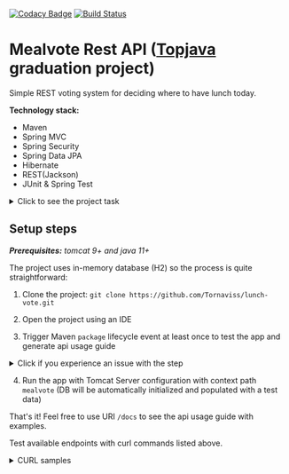 [![Codacy Badge](https://api.codacy.com/project/badge/Grade/41adb8a830ce41c29ee93eb9129a79f7)](https://www.codacy.com/manual/Tornaviss/lunch-vote?utm_source=github.com&amp;utm_medium=referral&amp;utm_content=Tornaviss/lunch-vote&amp;utm_campaign=Badge_Grade)
[![Build Status](https://travis-ci.org/Tornaviss/lunch-vote.svg?branch=master)](https://travis-ci.org/Tornaviss/lunch-vote)

Mealvote Rest API ([Topjava](https://javaops.ru/view/topjava) graduation project)
===============================
 
Simple REST voting system for deciding where to have lunch today.

**Technology stack:**
* Maven
* Spring MVC
* Spring Security
* Spring Data JPA
* Hibernate
* REST(Jackson)
* JUnit & Spring Test

<details>
<summary>Click to see the project task</summary>

Design and implement a REST API using Hibernate/Spring/SpringMVC (or Spring-Boot) without frontend.

The task is:

Build a voting system for deciding where to have lunch.

2 types of users: admin and regular users
Admin can input a restaurant and it's lunch menu of the day (2-5 items usually, just a dish name and price)
Menu changes each day (admins do the updates)
Users can vote on which restaurant they want to have lunch at
Only one vote counted per user
If user votes again the same day:
If it is before 11:00 we asume that he changed his mind.
If it is after 11:00 then it is too late, vote can't be changed
Each restaurant provides new menu each day.

As a result, provide a link to github repository.

It should contain the code and README.md with API documentation and curl commands to get data for voting and vote.

</details>

## Setup steps
_**Prerequisites:** tomcat 9+ and java 11+_

The project uses in-memory database (H2) so the process is quite straightforward:

1. Clone the project:
`git clone https://github.com/Tornaviss/lunch-vote.git`

2. Open the project using an IDE

3. Trigger Maven `package` lifecycle event at least once to test the app and generate api usage guide

<details>
<summary>Click if you experience an issue with the step</summary>

There may be a problem related to excessive log output into console. Just append your command just like that:

`mvn clean package > log-file.log` 

Now all the output will be stored in root of the project as separate log file so the problem will be solved.

</details>

4. Run the app with Tomcat Server configuration with context path `mealvote` (DB will be automatically initialized and populated with a test data)

That's it! Feel free to use URI `/docs` to see the api usage guide with examples.

Test available endpoints with curl commands listed above.

<details>
<summary>CURL samples</summary>

Application deployed in application context `mealvote`
> For windows use `Git Bash`

#### get All Users
`curl -s http://localhost:8080/mealvote/admin/users --user admin@gmail.com:admin`

#### get Users 100001
`curl -s http://localhost:8080/mealvote/admin/users/100001 --user admin@gmail.com:admin`

#### get Users by email
`curl -s http://localhost:8080/mealvote/admin/users/by?email=user@yandex.ru --user admin@gmail.com:admin`

#### update Users 100000
`curl -s -X PUT -d '{"name":"updatedUser","email":"updated@gmail.com","password":"updatedPass","roles":["ROLE_USER"]}' -H 'Content-Type: application/json' http://localhost:8080/mealvote/admin/users/100000 --user admin@gmail.com:admin`

#### create Users
`curl -s -X POST -d '{"name":"newUser","email":"newUser@gmail.com","password":"newpass","roles":["ROLE_USER"]}' -H 'Content-Type:application/json;charset=UTF-8' http://localhost:8080/mealvote/admin/users --user admin@gmail.com:admin`

#### delete Users
`curl -s -X DELETE http://localhost:8080/mealvote/admin/users/100000 --user admin@gmail.com:admin`
___

#### register Profile
`curl -s -X POST -d '{"name":"newUser","email":"newUser@gmail.com","password":"newpass"}' -H 'Content-Type:application/json;charset=UTF-8' http://localhost:8080/mealvote/profile/register`

#### get Profile
`curl -s http://localhost:8080/mealvote/profile --user user@yandex.ru:password`

#### update Profile
`curl -s -X PUT -d '{"name":"updatedUser","email":"updated@gmail.com","password":"updatedPass"}' -H 'Content-Type: application/json' http://localhost:8080/mealvote/profile --user user@yandex.ru:password`

#### delete Profile
`curl -s -X DELETE http://localhost:8080/mealvote/profile --user user@yandex.ru:password`
___

#### get Vote
`curl -s http://localhost:8080/mealvote/profile/vote --user user@yandex.ru:password`

#### create Vote: choose Restaurants 100002
`curl -s -X POST http://localhost:8080/mealvote/profile/vote?restaurantId=100002 --user admin@gmail.com:admin`

#### update Vote: choose Restaurants 100003
`curl -s -X PUT http://localhost:8080/mealvote/profile/vote?restaurantId=100002 --user user@yandex.ru:password`
___

#### create Restaurants
`curl -s -X POST -d '{"name":"Genazvale&Khinkali"}' -H 'Content-Type:application/json;charset=UTF-8' http://localhost:8080/mealvote/restaurants --user admin@gmail.com:admin`

#### get Restaurants 100002
`curl -s http://localhost:8080/mealvote/restaurants/100002 --user user@yandex.ru:password`

#### get Restaurants 100002 with Menu
`curl -s http://localhost:8080/mealvote/restaurants/100002?includeMenu=true --user user@yandex.ru:password`

#### get Restaurants 100002 with Votes
`curl -s http://localhost:8080/mealvote/restaurants/100002?includeVotes=true --user user@yandex.ru:password`

#### get Restaurants 100002 with Menu and Votes
`curl -s http://localhost:8080/mealvote/restaurants/100002?includeMenu=true&includeVotes=true --user user@yandex.ru:password`

#### get All Restaurants
`curl -s http://localhost:8080/mealvote/restaurants --user user@yandex.ru:password`

#### get All Restaurants with Menu
`curl -s http://localhost:8080/mealvote/restaurants?includeMenu=true --user user@yandex.ru:password`

#### get All Restaurants with Votes
`curl -s http://localhost:8080/mealvote/restaurants?includeVotes=true --user user@yandex.ru:password`

#### get All Restaurants with Votes and Menus
`curl -s http://localhost:8080/mealvote/restaurants?includeMenu=true&includeVotes=true --user user@yandex.ru:password`

#### update Restaurants 100003
`curl -s -X PUT -d '{"id":100003,"name":"Shaurma"}' -H 'Content-Type: application/json' http://localhost:8080/mealvote/restaurants/100003 --user admin@gmail.com:admin`

#### delete Restaurants 100003
`curl -s -X DELETE http://localhost:8080/mealvote/restaurants/100003 --user admin@gmail.com:admin`
___

#### create Menus for Restaurants 100004
`curl -s -X POST -d '{"dishes":[{"name":"kartoshka","price":"300"},{"name":"kompot","price":100}]}' -H 'Content-Type:application/json;charset=UTF-8' http://localhost:8080/mealvote/restaurants/100004/menu --user admin@gmail.com:admin`

#### get Menus 100002
`curl -s http://localhost:8080/mealvote/menus/100002 --user user@yandex.ru:password`

#### update Menus 100002
`curl -s -X PUT -d '{"dishes":[{"name":"backed fork meat","price":"10000"},{"name":"red vine","price":800}]}' -H 'Content-Type: application/json' http://localhost:8080/mealvote/menus/100002 --user admin@gmail.com:admin`

#### delete Menus 100002
`curl -s -X DELETE http://localhost:8080/mealvote/menus/100002 --user admin@gmail.com:admin`

___

#### create Dishes for Menus 100002
`curl -s -X POST -d '{"name":"Toni Papperoni","price":1000}' -H 'Content-Type:application/json;charset=UTF-8' http://localhost:8080/mealvote/menus/100002/dishes --user admin@gmail.com:admin`

#### get Dishes 100005
`curl -s http://localhost:8080/mealvote/dishes/100005 --user user@yandex.ru:password`

#### get All Dishes
`curl -s http://localhost:8080/mealvote/dishes --user user@yandex.ru:password`

#### update Dishes 100006
`curl -s -X PUT -d '{"name":"updatedDish","price":100}' -H 'Content-Type: application/json' http://localhost:8080/mealvote/dishes/100006 --user admin@gmail.com:admin`

#### delete Dishes 100006
`curl -s -X DELETE http://localhost:8080/mealvote/dishes/100006 --user admin@gmail.com:admin`

</details>